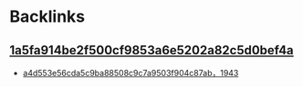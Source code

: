 
# Backlinks
## [1a5fa914be2f500cf9853a6e5202a82c5d0bef4a](1a5fa914be2f500cf9853a6e5202a82c5d0bef4a.md)
- [a4d553e56cda5c9ba88508c9c7a9503f904c87ab，1943](a4d553e56cda5c9ba88508c9c7a9503f904c87ab，1943.md)

